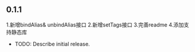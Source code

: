 ## 0.1.1

1.新增bindAlias& unbindAlias接口
2.新增setTags接口
3.完善readme
4.添加支持静态库

* TODO: Describe initial release.
